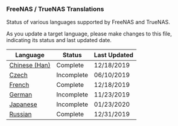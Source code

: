 ### FreeNAS / TrueNAS Translations

Status of various languages supported by FreeNAS and TrueNAS.

As you update a target language, please make changes to this file, indicating its status and last updated date.

| Language  | Status  |Last Updated|
| ------------ | ------------ |------------|
|[Chinese (Han)](zh-hans.po "Chinese (Han)")|Complete|12/18/2019|
|[Czech](cs.po "Czech")|Incomplete|06/10/2019|
|[French](fr.po "French")|Complete|12/18/2019|
|[German](de.po "German")|Incomplete|11/23/2019|
|[Japanese](jp.po "Japanese")|Incomplete|01/23/2020|
|[Russian](ru.po "Russian")|Complete|12/31/2019|
